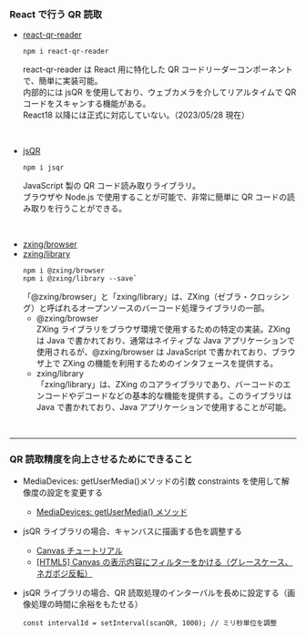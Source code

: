 ### React で行う QR 読取

-   [react-qr-reader](https://www.npmjs.com/package/react-qr-reader)

    ```
    npm i react-qr-reader
    ```

    react-qr-reader は React 用に特化した QR コードリーダーコンポーネントで、簡単に実装可能。  
    内部的には jsQR を使用しており、ウェブカメラを介してリアルタイムで QR コードをスキャンする機能がある。  
    React18 以降には正式に対応していない。（2023/05/28 現在）

<br>

-   [jsQR](https://www.npmjs.com/package/jsqr)

    ```
    npm i jsqr
    ```

    JavaScript 製の QR コード読み取りライブラリ。  
    ブラウザや Node.js で使用することが可能で、非常に簡単に QR コードの読み取りを行うことができる。

<br>

-   [zxing/browser](https://www.npmjs.com/package/@zxing/browser)
-   [zxing/library](https://www.npmjs.com/package/@zxing/library)
    ```
    npm i @zxing/browser
    npm i @zxing/library --save`
    ```
    「@zxing/browser」と「zxing/library」は、ZXing（ゼブラ・クロッシング）と呼ばれるオープンソースのバーコード処理ライブラリの一部。
    -   @zxing/browser  
        ZXing ライブラリをブラウザ環境で使用するための特定の実装。ZXing は Java で書かれており、通常はネイティブな Java アプリケーションで使用されるが、@zxing/browser は JavaScript で書かれており、ブラウザ上で ZXing の機能を利用するためのインタフェースを提供する。
    -   zxing/library  
        「zxing/library」は、ZXing のコアライブラリであり、バーコードのエンコードやデコードなどの基本的な機能を提供する。このライブラリは Java で書かれており、Java アプリケーションで使用することが可能。

<br>

---

### QR 読取精度を向上させるためにできること

-   MediaDevices: getUserMedia()メソッドの引数 constraints を使用して解像度の設定を変更する
    -   [MediaDevices: getUserMedia() メソッド](https://developer.mozilla.org/ja/docs/Web/API/MediaDevices/getUserMedia)
-   jsQR ライブラリの場合、キャンバスに描画する色を調整する

    -   [Canvas チュートリアル](https://developer.mozilla.org/ja/docs/Web/API/Canvas_API/Tutorial)
    -   [[HTML5] Canvas の表示内容にフィルターをかける（グレースケース、ネガポジ反転）](https://www.yoheim.net/blog.php?q=20120907)

-   jsQR ライブラリの場合、QR 読取処理のインターバルを長めに設定する（画像処理の時間に余裕をもたせる）
    ```
    const intervalId = setInterval(scanQR, 1000); // ミリ秒単位を調整
    ```
